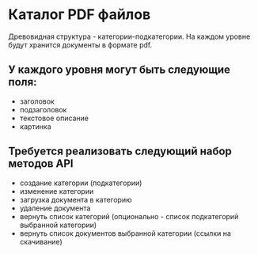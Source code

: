 # Каталог PDF файлов
Древовидная структура - категории-подкатегории. На каждом уровне будут хранится документы в формате pdf.

## У каждого уровня могут быть следующие поля: 
- заголовок
- подзаголовок
- текстовое описание
- картинка

## Требуется реализовать следующий набор методов API
- создание категории (подкатегории)
- изменение категории
- загрузка документа в категорию
- удаление документа
- вернуть список категорий (опционально - список подкатегорий выбранной категории)
- вернуть список документов выбранной категории (ссылки на скачивание)
